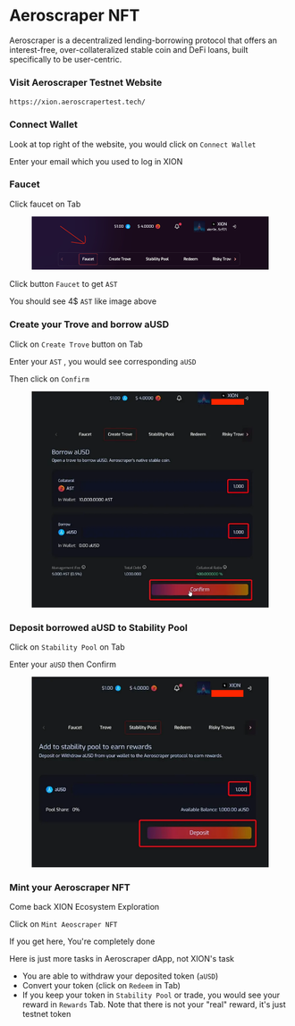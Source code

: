 # Aeroscraper NFT

Aeroscraper is a decentralized lending-borrowing protocol that offers an interest-free, over-collateralized stable coin and DeFi loans, built specifically to be user-centric.

### Visit Aeroscraper Testnet Website <a href="#visit-aeroscraper-testnet-website" id="visit-aeroscraper-testnet-website"></a>

```
https://xion.aeroscrapertest.tech/
```

### Connect Wallet <a href="#connect-wallet" id="connect-wallet"></a>

Look at top right of the website, you would click on `Connect Wallet`

Enter your email which you used to log in XION

### Faucet <a href="#faucet" id="faucet"></a>

Click faucet on Tab

<figure><img src="../.gitbook/assets/image (12).png" alt=""><figcaption></figcaption></figure>

Click button `Faucet` to get `AST`

You should see 4$ `AST` like image above

### Create your Trove and borrow aUSD <a href="#create-your-trove-and-borrow-ausd" id="create-your-trove-and-borrow-ausd"></a>

Click on `Create Trove` button on Tab

Enter your `AST` , you would see corresponding `aUSD`

Then click on `Confirm`

<figure><img src="../.gitbook/assets/image (13).png" alt=""><figcaption></figcaption></figure>

### Deposit borrowed aUSD to Stability Pool <a href="#deposit-borrowed-ausd-to-stability-pool" id="deposit-borrowed-ausd-to-stability-pool"></a>

Click on `Stability Pool` on Tab

Enter your `aUSD` then Confirm

<figure><img src="../.gitbook/assets/image (14).png" alt=""><figcaption></figcaption></figure>

### Mint your Aeroscraper NFT <a href="#mint-your-aeroscraper-nft" id="mint-your-aeroscraper-nft"></a>

Come back XION Ecosystem Exploration

Click on `Mint Aeoscraper NFT`

If you get here, You're completely done

Here is just more tasks in Aeroscraper dApp, not XION's task

* You are able to withdraw your deposited token (`aUSD`)
* Convert your token (click on `Redeem` in Tab)
* If you keep your token in `Stability Pool` or trade, you would see your reward in `Rewards` Tab. Note that there is not your "real" reward, it's just testnet token

